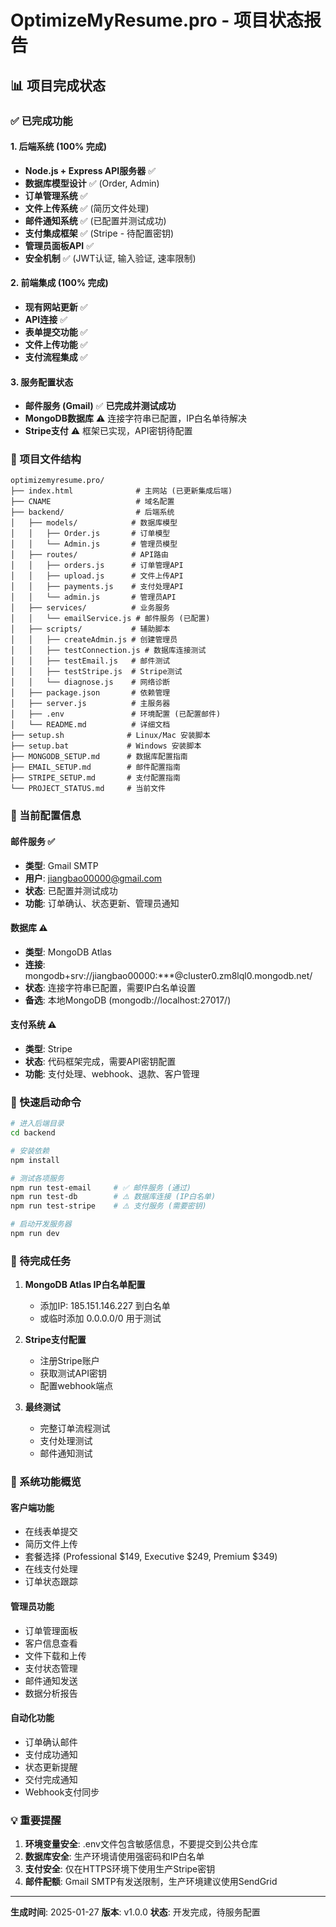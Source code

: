 # OptimizeMyResume.pro - 项目状态报告

## 📊 项目完成状态

### ✅ 已完成功能

#### 1. 后端系统 (100% 完成)
- **Node.js + Express API服务器** ✅
- **数据库模型设计** ✅ (Order, Admin)
- **订单管理系统** ✅
- **文件上传系统** ✅ (简历文件处理)
- **邮件通知系统** ✅ (已配置并测试成功)
- **支付集成框架** ✅ (Stripe - 待配置密钥)
- **管理员面板API** ✅
- **安全机制** ✅ (JWT认证, 输入验证, 速率限制)

#### 2. 前端集成 (100% 完成)
- **现有网站更新** ✅
- **API连接** ✅
- **表单提交功能** ✅
- **文件上传功能** ✅
- **支付流程集成** ✅

#### 3. 服务配置状态
- **邮件服务 (Gmail)** ✅ **已完成并测试成功**
- **MongoDB数据库** ⚠️ 连接字符串已配置，IP白名单待解决
- **Stripe支付** ⚠️ 框架已实现，API密钥待配置

### 📁 项目文件结构

```
optimizemyresume.pro/
├── index.html              # 主网站 (已更新集成后端)
├── CNAME                   # 域名配置
├── backend/                # 后端系统
│   ├── models/            # 数据库模型
│   │   ├── Order.js       # 订单模型
│   │   └── Admin.js       # 管理员模型
│   ├── routes/            # API路由
│   │   ├── orders.js      # 订单管理API
│   │   ├── upload.js      # 文件上传API
│   │   ├── payments.js    # 支付处理API
│   │   └── admin.js       # 管理员API
│   ├── services/          # 业务服务
│   │   └── emailService.js # 邮件服务 (已配置)
│   ├── scripts/           # 辅助脚本
│   │   ├── createAdmin.js # 创建管理员
│   │   ├── testConnection.js # 数据库连接测试
│   │   ├── testEmail.js   # 邮件测试
│   │   ├── testStripe.js  # Stripe测试
│   │   └── diagnose.js    # 网络诊断
│   ├── package.json       # 依赖管理
│   ├── server.js          # 主服务器
│   ├── .env               # 环境配置 (已配置邮件)
│   └── README.md          # 详细文档
├── setup.sh              # Linux/Mac 安装脚本
├── setup.bat             # Windows 安装脚本
├── MONGODB_SETUP.md      # 数据库配置指南
├── EMAIL_SETUP.md        # 邮件配置指南
├── STRIPE_SETUP.md       # 支付配置指南
└── PROJECT_STATUS.md     # 当前文件
```

### 🔧 当前配置信息

#### 邮件服务 ✅
- **类型**: Gmail SMTP
- **用户**: jiangbao00000@gmail.com  
- **状态**: 已配置并测试成功
- **功能**: 订单确认、状态更新、管理员通知

#### 数据库 ⚠️
- **类型**: MongoDB Atlas
- **连接**: mongodb+srv://jiangbao00000:***@cluster0.zm8lql0.mongodb.net/
- **状态**: 连接字符串已配置，需要IP白名单设置
- **备选**: 本地MongoDB (mongodb://localhost:27017/)

#### 支付系统 ⚠️
- **类型**: Stripe
- **状态**: 代码框架完成，需要API密钥配置
- **功能**: 支付处理、webhook、退款、客户管理

### 🚀 快速启动命令

```bash
# 进入后端目录
cd backend

# 安装依赖
npm install

# 测试各项服务
npm run test-email     # ✅ 邮件服务 (通过)
npm run test-db        # ⚠️ 数据库连接 (IP白名单)
npm run test-stripe    # ⚠️ 支付服务 (需要密钥)

# 启动开发服务器
npm run dev
```

### 📝 待完成任务

1. **MongoDB Atlas IP白名单配置**
   - 添加IP: 185.151.146.227 到白名单
   - 或临时添加 0.0.0.0/0 用于测试

2. **Stripe支付配置**
   - 注册Stripe账户
   - 获取测试API密钥
   - 配置webhook端点

3. **最终测试**
   - 完整订单流程测试
   - 支付处理测试
   - 邮件通知测试

### 🎯 系统功能概览

#### 客户端功能
- 在线表单提交
- 简历文件上传
- 套餐选择 (Professional $149, Executive $249, Premium $349)
- 在线支付处理
- 订单状态跟踪

#### 管理员功能
- 订单管理面板
- 客户信息查看
- 文件下载和上传
- 支付状态管理
- 邮件通知发送
- 数据分析报告

#### 自动化功能
- 订单确认邮件
- 支付成功通知
- 状态更新提醒
- 交付完成通知
- Webhook支付同步

### 💡 重要提醒

1. **环境变量安全**: .env文件包含敏感信息，不要提交到公共仓库
2. **数据库安全**: 生产环境请使用强密码和IP白名单
3. **支付安全**: 仅在HTTPS环境下使用生产Stripe密钥
4. **邮件配额**: Gmail SMTP有发送限制，生产环境建议使用SendGrid

---

**生成时间**: 2025-01-27
**版本**: v1.0.0
**状态**: 开发完成，待服务配置